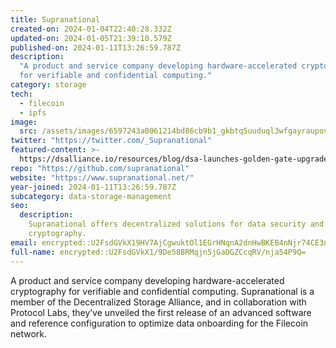```yaml
---
title: Supranational
created-on: 2024-01-04T22:40:28.332Z
updated-on: 2024-01-05T21:39:10.579Z
published-on: 2024-01-11T13:26:59.787Z
description:
  "A product and service company developing hardware-accelerated cryptography
  for verifiable and confidential computing."
category: storage
tech:
  - filecoin
  - ipfs
image:
  src: /assets/images/6597243a0061214bd86cb9b1_gkbtq5uuduql3wfgayraupovzkfhcxrwdk6iqhtmili.png
twitter: "https://twitter.com/_Supranational"
featured-content: >-
  https://dsalliance.io/resources/blog/dsa-launches-golden-gate-upgrade-reducing-decentralized-storage-costs-by-40-percent
repo: "https://github.com/supranational"
website: "https://www.supranational.net/"
year-joined: 2024-01-11T13:26:59.787Z
subcategory: data-storage-management
seo:
  description:
    Supranational offers decentralized solutions for data security and
    cryptography.
email: encrypted::U2FsdGVkX19HV7AjCgwuktOl1EGrHNqnA2dnHwBKEB4nNjr74CE3nyzM+5qDGt8H
full-name: encrypted::U2FsdGVkX1/9De58BRMqjn5jGaDGZCcqRV/nja54P9Q=
---
```


A product and service company developing hardware-accelerated cryptography for verifiable and confidential computing. Supranational is a member of the Decentralized Storage Alliance, and in collaboration with Protocol Labs, they’ve unveiled the first release of an advanced software and reference configuration to optimize data onboarding for the Filecoin network.
